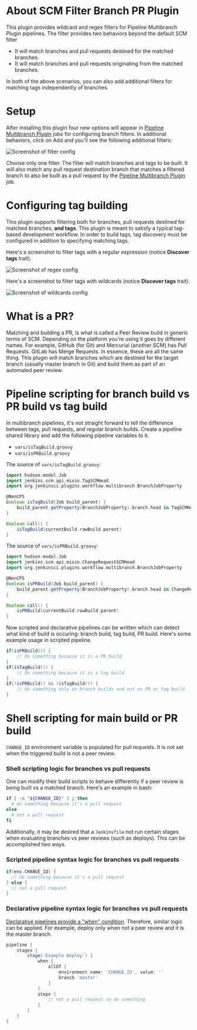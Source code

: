 # About SCM Filter Branch PR Plugin

This plugin provides wildcard and regex filters for Pipeline Multibranch Plugin
pipelines.  The filter provides two behaviors beyond the default SCM filter

* It will match branches and pull requests destined for the matched
  branches.
* It will match branches and pull requests originating from the matched
  branches.

In both of the above scenarios, you can also add additional filters for matching
tags independently of branches.

# Setup

After installing this plugin four new options will appear in [Pipeline
Multibranch Plugin][multibranch-pipeline] jobs for configuring branch filters.
In additional behaviors, click on Add and you'll see the following additional
filters:

![Screenshot of filter config][screenshot-config]

Choose only one filter.  The filter will match branches and tags to be built.
It will also match any pull request destination branch that matches a filtered
branch to also be built as a pull request by the [Pipeline Multibranch
Plugin][multibranch-pipeline] job.

# Configuring tag building

This plugin supports filtering both for branches, pull requests destined for
matched branches, **and tags**.  This plugin is meant to satisfy a typical
tag-based development workflow.  In order to build tags, tag discovery must be
configured in addition to specifying matching tags.

Here's a screenshot to filter tags with a regular expression (notice **Discover
tags** trait).

![Screenshot of regex config][screenshot-regex]

Here's a screenshot to filter tags with wildcards (notice **Discover tags**
trait).

![Screenshot of wildcards config][screenshot-wildcards]

# What is a PR?

Matching and building a PR, is what is called a Peer Review build in generic
terms of SCM.  Depending on the platform you're using it goes by different
names.  For example, GitHub (for Git) and Mercurial (another SCM) has Pull
Requests.  GitLab has Merge Requests.  In essence, these are all the same thing.
This plugin will match branches which are destined for the target branch
(usually master branch in Git) and build them as part of an automated peer
review.

# Pipeline scripting for branch build vs PR build vs tag build

In multibranch pipelines, it's not straight forward to tell the difference
between tags, pull requests, and regular branch builds.  Create a pipeline
shared library and add the following pipeline variables to it.

* `vars/isTagBuild.groovy`
* `vars/isPRBuild.groovy`

The source of `vars/isTagBuild.groovy`:

```groovy
import hudson.model.Job
import jenkins.scm.api.mixin.TagSCMHead
import org.jenkinsci.plugins.workflow.multibranch.BranchJobProperty

@NonCPS
Boolean isTagBuild(Job build_parent) {
    build_parent.getProperty(BranchJobProperty).branch.head in TagSCMHead
}

Boolean call() {
    isTagBuild(currentBuild.rawBuild.parent)
}
```

The source of `vars/isPRBuild.groovy`:

```groovy
import hudson.model.Job
import jenkins.scm.api.mixin.ChangeRequestSCMHead
import org.jenkinsci.plugins.workflow.multibranch.BranchJobProperty

@NonCPS
Boolean isPRBuild(Job build_parent) {
    build_parent.getProperty(BranchJobProperty).branch.head in ChangeRequestSCMHead
}

Boolean call() {
    isPRBuild(currentBuild.rawBuild.parent)
}
```

Now scripted and declarative pipelines can be written which can detect what
kind of build is occuring: branch build, tag build, PR build.  Here's some
example usage in scripted pipeline.

```groovy
if(isPRBuild()) {
    // do something because it is a PR build
}
if(isTagBuild()) {
    // do something because it is a tag build
}
if(!isPRBuild() && !isTagBuild()) {
    // do something only on branch builds and not on PR or tag build
}
```

# Shell scripting for main build or PR build

`CHANGE_ID` environment variable is populated for pull requests.  It is not set
when the triggered build is not a peer review.

### Shell scripting logic for branches vs pull requests

One can modify their build scripts to behave differently if a peer review is
being built vs a matched branch.  Here's an example in bash:

```bash
if [ -n "${CHANGE_ID}" ] ; then
  # do something because it's a pull request
else
  # not a pull request
fi
```

Additionally, it may be desired that a `Jenkinsfile` not run certain stages
when evaluating branches vs peer reviews (such as deploys).  This can be
accomplished two ways.

### Scripted pipeline syntax logic for branches vs pull requests

```groovy
if(env.CHANGE_ID) {
  // do something because it's a pull request
} else {
  // not a pull request
}
```

### Declarative pipeline syntax logic for branches vs pull requests

[Declarative pipelines provide a "when" condition][declarative-when].
Therefore, similar logic can be applied.  For example, deploy only when not a
peer review and it is the master branch.

```groovy
pipeline {
    stages {
        stage('Example Deploy') {
            when {
                allOf {
                    environment name: 'CHANGE_ID', value: ''
                    branch 'master'
                }
            }
            steps {
                // not a pull request so do something
            }
        }
    }
}
```

[declarative-when]: https://jenkins.io/doc/book/pipeline/syntax/#when
[multibranch-pipeline]: https://wiki.jenkins.io/display/JENKINS/Pipeline+Multibranch+Plugin
[screenshot-config]: https://github.com/jenkinsci/scm-filter-branch-pr-plugin/raw/master/docs/images/screenshot-config.png
[screenshot-regex]: https://github.com/jenkinsci/scm-filter-branch-pr-plugin/raw/master/docs/images/screenshot-regex.png
[screenshot-wildcards]: https://github.com/jenkinsci/scm-filter-branch-pr-plugin/raw/master/docs/images/screenshot-wildcards.png
